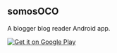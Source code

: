 ## somosOCO

A blogger blog reader Android app.

[![Get it on Google Play](http://i.imgur.com/7sq06lr.png)](https://play.google.com/store/apps/details?id=com.pekebyte.somosoco) 